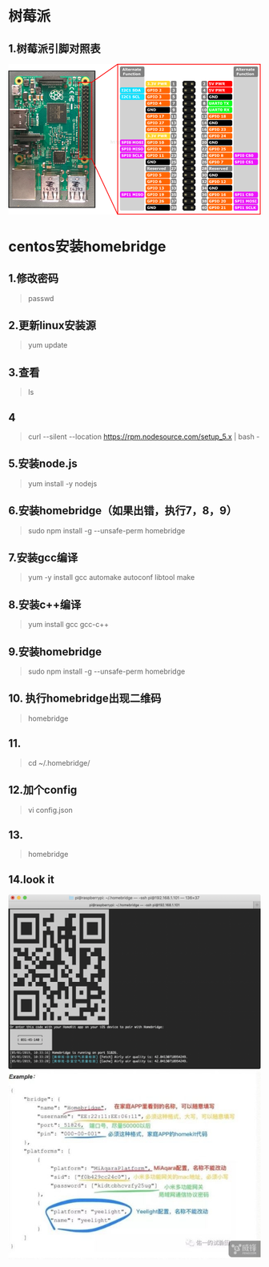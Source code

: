 # 树莓派



## 1.树莓派引脚对照表
![树莓引脚](/images/20181108083724411.png)

# centos安装homebridge

## 1.修改密码
> passwd
## 2.更新linux安装源
> yum update
## 3.查看
> ls
## 4 
>  curl --silent --location https://rpm.nodesource.com/setup_5.x | bash -
## 5.安装node.js 
>  yum install -y nodejs
## 6.安装homebridge（如果出错，执行7，8，9）
>  sudo npm install -g --unsafe-perm homebridge
## 7.安装gcc编译
>  yum -y install gcc automake autoconf libtool make
## 8.安装c++编译
>  yum install gcc gcc-c++
## 9.安装homebridge
>  sudo npm install -g --unsafe-perm homebridge
## 10. 执行homebridge出现二维码
> homebridge
## 11.
>  cd ~/.homebridge/
## 12.加个config
>  vi config.json
## 13.
>  homebridge
## 14.look it
![](/images/WechatIMG43.png)
![](/images/WechatIMG39.png)
